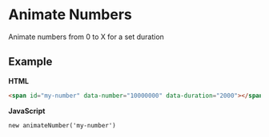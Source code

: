 # Animate Numbers
Animate numbers from 0 to X for a set duration

## Example
**HTML**
```HTML
<span id="my-number" data-number="10000000" data-duration="2000"></span>
```
**JavaScript**
```JS
new animateNumber('my-number')
```
